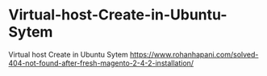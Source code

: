 # Virtual-host-Create-in-Ubuntu-Sytem
Virtual host Create in Ubuntu Sytem
https://www.rohanhapani.com/solved-404-not-found-after-fresh-magento-2-4-2-installation/
